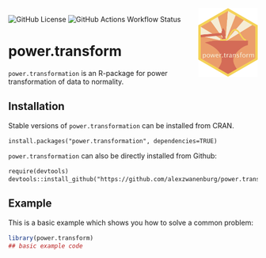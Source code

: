<img src="icon/hexicon.svg" align="right" width="120"/>

![GitHub License](https://img.shields.io/github/license/oncoray/mirp)
![GitHub Actions Workflow Status](https://img.shields.io/github/actions/workflow/status/oncoray/power.transform/auto-test-package_time_trigger.yml)

# power.transform 

`power.transformation` is an R-package for power transformation of data to
normality.

## Installation

Stable versions of `power.transformation` can be installed from CRAN.

    install.packages("power.transformation", dependencies=TRUE)

`power.transformation` can also be directly installed from Github:

    require(devtools)
    devtools::install_github("https://github.com/alexzwanenburg/power.transform")

## Example

This is a basic example which shows you how to solve a common problem:

``` r
library(power.transform)
## basic example code
```

